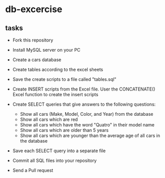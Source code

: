# db-excercise
## tasks

* Fork this repository 
* Install MySQL server on your PC
* Create a cars database
* Create tables according to the excel sheets 
* Save the create scripts to a file called "tables.sql"
* Create INSERT scripts from the Excel file. User the CONCATENATE() Excel function to create the insert scripts
* Create SELECT queries that give answers to the following questions:

   * Show all cars (Make, Model, Color, and Year) from the database
   * Show all cars which are red
   * Show all cars which have the word "Quatro" in their model name
   * Show all cars which are older than 5 years
   * Show all cars which are younger than the average age of all cars in the database

* Save each SELECT query into a separate file
* Commit all SQL files into your repository
* Send a Pull request
